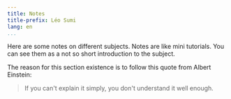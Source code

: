 ```yaml
---
title: Notes
title-prefix: Léo Sumi
lang: en
...
```


Here are some notes on different subjects. Notes are like mini tutorials. You can see them as a not so short introduction to the subject.

The reason for this section existence is to follow this quote from Albert Einstein:

> If you can't explain it simply, you don't understand it well enough.
